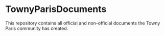 # TownyParisDocuments

This repository contains all official and non-official documents the Towny Paris community has created.
